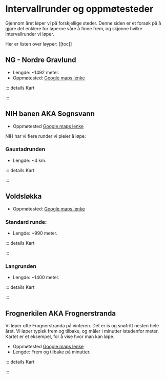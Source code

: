 # Intervallrunder og oppmøtesteder

Gjennom året løper vi på forskjellige steder. Denne siden er et forsøk på å gjøre det enklere for løperne våre å finne frem, og skjønne hvilke intervallrunder vi løper.

Her er listen over løyper:
[[toc]]

## NG - Nordre Gravlund

* Lengde: ~1492 meter.
* Oppmøtested: [Google maps lenke](https://maps.app.goo.gl/w2KuptS8mXHvtahw5)

::: details Kart
<div class="strava-embed-placeholder" data-embed-type="route" data-embed-id="3141366574835843080" data-full-width="true"></div>
:::

## NIH banen AKA Sognsvann
* Oppmøtested [Google maps lenke](https://maps.app.goo.gl/hw64eHsAahngRCv47)

NIH har vi flere runder vi pleier å løpe:

### Gaustadrunden

* Lengde: ~4 km.

::: details Kart
<div class="strava-embed-placeholder" data-embed-type="route" data-embed-id="3141370862576322568" data-full-width="true"></div>
:::


## Voldsløkka

* Oppmøtested: [Google maps lenke](https://maps.app.goo.gl/QSc4MhcsnDXifKwA7)

### Standard runde:

* Lengde: ~990 meter.

::: details Kart
<div class="strava-embed-placeholder" data-embed-type="route" data-embed-id="3141372052271268226" data-full-width="true"></div>
:::

### Langrunden

* Lengde: ~1400 meter.

::: details Kart
<div class="strava-embed-placeholder" data-embed-type="route" data-embed-id="3141372380330555610" data-full-width="true"></div>
:::

## Frognerkilen AKA Frognerstranda

Vi løper ofte Frognerstranda på vinteren. Det er is og snøfritt nesten hele året. Vi løper typisk frem og tilbake, og måler i minutter istedenfor meter. Kartet er et eksempel, for å vise hvor man kan løpe.

* Oppmøtested [Google maps lenke](https://maps.app.goo.gl/xEgGYeTBZBsb2JLb9)
* Lengde: Frem og tilbake på minutter.

::: details Kart
<div class="strava-embed-placeholder" data-embed-type="route" data-embed-id="3143866711288689882" data-full-width="true"></div>
:::

<script setup>
import { onMounted } from 'vue'

onMounted(() => {
  const script = document.createElement('script')
  script.src = 'https://strava-embeds.com/embed.js'
  document.body.appendChild(script)
})
</script>

